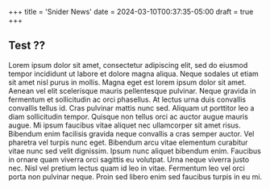 +++
title = 'Snider News'
date = 2024-03-10T00:37:35-05:00
draft = true
+++

## Test ??

Lorem ipsum dolor sit amet, consectetur adipiscing elit, sed do eiusmod tempor incididunt ut labore et dolore magna aliqua. Neque sodales ut etiam sit amet nisl purus in mollis. Magna eget est lorem ipsum dolor sit amet. Aenean vel elit scelerisque mauris pellentesque pulvinar. Neque gravida in fermentum et sollicitudin ac orci phasellus. At lectus urna duis convallis convallis tellus id. Cras pulvinar mattis nunc sed. Aliquam ut porttitor leo a diam sollicitudin tempor. Quisque non tellus orci ac auctor augue mauris augue. Mi ipsum faucibus vitae aliquet nec ullamcorper sit amet risus. Bibendum enim facilisis gravida neque convallis a cras semper auctor. Vel pharetra vel turpis nunc eget. Bibendum arcu vitae elementum curabitur vitae nunc sed velit dignissim. Ipsum nunc aliquet bibendum enim. Faucibus in ornare quam viverra orci sagittis eu volutpat. Urna neque viverra justo nec. Nisl vel pretium lectus quam id leo in vitae. Fermentum leo vel orci porta non pulvinar neque. Proin sed libero enim sed faucibus turpis in eu mi.